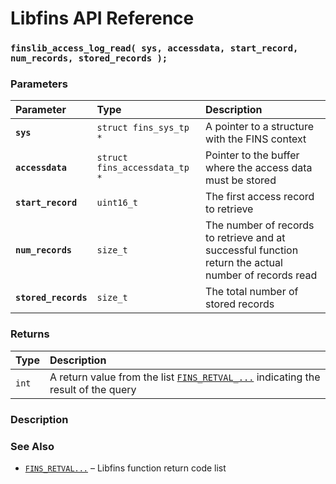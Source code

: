 # Libfins API Reference

### `finslib_access_log_read( sys, accessdata, start_record, num_records, stored_records );`

### Parameters

| Parameter | Type | Description |
| :--- | :--- | :--- |
|**`sys`**|`struct fins_sys_tp *`|A pointer to a structure with the FINS context|
|**`accessdata`**|`struct fins_accessdata_tp *`|Pointer to the buffer where the access data must be stored|
|**`start_record`**|`uint16_t`|The first access record to retrieve|
|**`num_records`**|`size_t`|The number of records to retrieve and at successful function return the actual number of records read|
|**`stored_records`**|`size_t`|The total number of stored records|

### Returns

| Type | Description |
| :--- | :--- |
|`int`|A return value from the list [`FINS_RETVAL_...`](FINS_RETVAL.md) indicating the result of the query|

### Description

### See Also

* [`FINS_RETVAL...`](FINS_RETVAL.md) &ndash; Libfins function return code list
